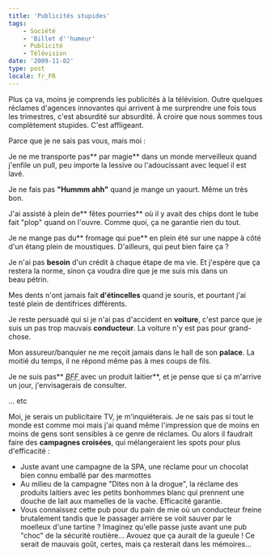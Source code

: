 ```yaml
---
title: 'Publicités stupides'
tags:
    - Société
    - 'Billet d''humeur'
    - Publicité
    - Télévision
date: '2009-11-02'
type: post
locale: fr_FR
---
```


Plus ça va, moins je comprends les publicités à la télévision. Outre quelques réclames d'agences innovantes qui arrivent à me surprendre une fois tous les trimestres, c'est absurdité sur absurdité. À croire que nous sommes tous complètement stupides. C'est affligeant.

<!-- more -->

Parce que je ne sais pas vous, mais moi&nbsp;:

Je ne me transporte pas** par magie** dans un monde merveilleux quand j'enfile un pull, peu importe la lessive ou l'adoucissant avec lequel il est lavé.

Je ne fais pas **"Hummm ahh"** quand je mange un yaourt. Même un très bon.

J'ai assisté à plein de** fêtes pourries** où il y avait des chips dont le tube fait "plop" quand on l'ouvre. Comme quoi, ça ne garantie rien du tout.

Je ne mange pas du** fromage qui pue** en plein été sur une nappe à côté d'un étang plein de moustiques. D'ailleurs, qui peut bien faire ça&nbsp;?

Je n'ai pas **besoin** d'un crédit à chaque étape de ma vie. Et j'espère que ça restera la norme, sinon ça voudra dire que je me suis mis dans un beau pétrin.

Mes dents n'ont jamais fait **d'étincelles** quand je souris, et pourtant j'ai testé plein de dentifrices différents.

Je reste persuadé qui si je n'ai pas d'accident en **voiture**, c'est parce que je suis un pas trop mauvais **conducteur**. La voiture n'y est pas pour grand-chose.

Mon assureur/banquier ne me reçoit jamais dans le hall de son **palace**. La moitié du temps, il ne répond même pas à mes coups de fils.

Je ne suis pas** <abbr title="Best Friend Forever (Meilleur(e)s ami(e)s pour la vie)">_BFF_ </abbr>avec un produit laitier**, et je pense que si ça m'arrive un jour, j'envisagerais de consulter.

… etc

Moi, je serais un publicitaire TV, je m'inquiéterais. Je ne sais pas si tout le monde est comme moi mais j'ai quand même l'impression que de moins en moins de gens sont sensibles à ce genre de réclames. Ou alors il faudrait faire des **campagnes croisées**, qui mélangeraient les spots pour plus d'efficacité&nbsp;:

*   Juste avant une campagne de la SPA, une réclame pour un chocolat bien connu emballé par des marmottes
*   Au milieu de la campagne "Dites non à la drogue", la réclame des produits laitiers avec les petits bonhommes blanc qui prennent une douche de lait aux mamelles de la vache. Efficacité garantie.
*   Vous connaissez cette pub pour du pain de mie où un conducteur freine brutalement tandis que le passager arrière se voit sauver par le moelleux d'une tartine&nbsp;? Imaginez qu'elle passe juste avant une pub "choc" de la sécurité routière…
Avouez que ça aurait de la gueule&nbsp;! Ce serait de mauvais goût, certes, mais ça resterait dans les mémoires…